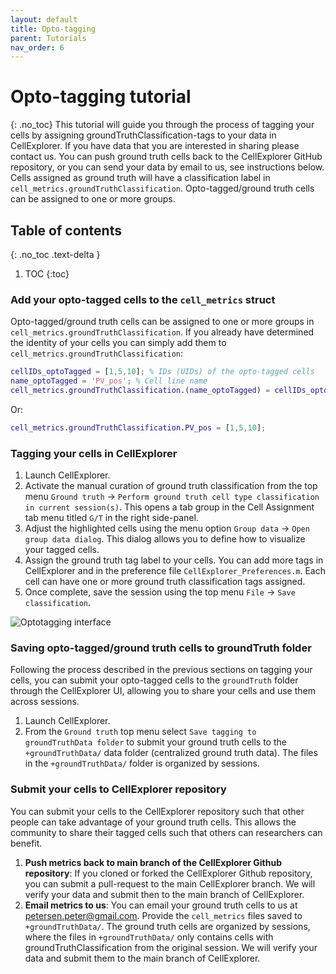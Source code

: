 ```yaml
---
layout: default
title: Opto-tagging
parent: Tutorials
nav_order: 6
---
```

# Opto-tagging tutorial
{: .no_toc}
This tutorial will guide you through the process of tagging your cells by assigning groundTruthClassification-tags to your data in CellExplorer. If you have data that you are interested in sharing please contact us. You can push ground truth cells back to the CellExplorer GitHub repository, or you can send your data by email to us, see instructions below. Cells assigned as ground truth will have a classification label in `cell_metrics.groundTruthClassification`. Opto-tagged/ground truth cells can be assigned to one or more groups. 

## Table of contents
{: .no_toc .text-delta }

1. TOC
{:toc}

### Add your opto-tagged cells to the `cell_metrics` struct 
Opto-tagged/ground truth cells can be assigned to one or more groups in `cell_metrics.groundTruthClassification`. If you already have determined the identity of your cells you can simply add them to `cell_metrics.groundTruthClassification`:
```m
cellIDs_optoTagged = [1,5,10]; % IDs (UIDs) of the opto-tagged cells
name_optoTagged = 'PV_pos'; % Cell line name
cell_metrics.groundTruthClassification.(name_optoTagged) = cellIDs_optoTagged;
```
Or:
```m
cell_metrics.groundTruthClassification.PV_pos = [1,5,10];
```

### Tagging your cells in CellExplorer
1. Launch CellExplorer.
2. Activate the manual curation of ground truth classification from the top menu `Ground truth` -> `Perform ground truth cell type classification in current session(s)`. This opens a tab group in the Cell Assignment tab menu titled `G/T` in the right side-panel. 
3. Adjust the highlighted cells using the menu option `Group data` -> `Open group data dialog`. This dialog allows you to define how to visualize your tagged cells.
4. Assign the ground truth tag label to your cells. You can add more tags in CellExplorer and in the preference file `CellExplorer_Preferences.m`. Each cell can have one or more ground truth classification tags assigned.
5. Once complete, save the session using the top menu `File` -> `Save classification`.

![Optotagging interface](https://buzsakilab.com/wp/wp-content/uploads/2020/01/Cell-Explorer-optotagged-cells-2.png)

### Saving opto-tagged/ground truth cells to groundTruth folder
Following the process described in the previous sections on tagging your cells, you can submit your opto-tagged cells to the `groundTruth` folder through the CellExplorer UI, allowing you to share your cells and use them across sessions.

1. Launch CellExplorer.
1. From the `Ground truth` top menu select `Save tagging to groundTruthData folder` to submit your ground truth cells to the `+groundTruthData/` data folder (centralized ground truth data). The files in the `+groundTruthData/` folder is organized by sessions.

### Submit your cells to CellExplorer repository
You can submit your cells to the CellExplorer repository such that other people can take advantage of your ground truth cells. This allows the community to share their tagged cells such that others can researchers can benefit.
1. __Push metrics back to main branch of the CellExplorer Github repository__: If you cloned or forked the CellExplorer Github repository, you can submit a pull-request to the main CellExplorer branch. We will verify your data and submit then to the main branch of CellExplorer. 
2. __Email metrics to us__: You can email your ground truth cells to us at <a href="mailto:petersen.peter@gmail.com">petersen.peter@gmail.com</a>. Provide the `cell_metrics` files saved to `+groundTruthData/`. The ground truth cells are organized by sessions, where the files in `+groundTruthData/` only contains cells with groundTruthClassification from the original session. We will verify your data and submit them to the main branch of CellExplorer.
